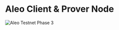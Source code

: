 #                                                                 Aleo Client & Prover Node

![Aleo Testnet Phase 3](https://mirror-media.imgix.net/publication-images/6e9dAy9AbAdTnge4QijJ1.png?height=806&width=1612&h=806&w=1612&auto=compress)
